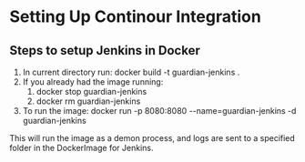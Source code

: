 # Setting Up Continour Integration

## Steps to setup Jenkins in Docker 
1. In current directory run: docker build -t guardian-jenkins .
2. If you already had the image running: 
    1. docker stop guardian-jenkins
    2. docker rm guardian-jenkins
3. To run the image: docker run -p 8080:8080 --name=guardian-jenkins -d guardian-jenkins

This will run the image as a demon process, and logs are sent to a specified folder in the DockerImage for Jenkins. 
